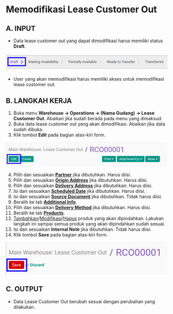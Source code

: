 # Memodifikasi Lease Customer Out

## A. INPUT

* Data lease customer out yang dapat dimodifikasi harus memiliki status **Draft**.

![](../../img/lease-customer-out/status-input-draft.png)

* User yang akan memodifikasi harus memiliki akses untuk memodifikasi lease customer out.

## B. LANGKAH KERJA

1. Buka menu **Warehouse -> Operations -> (Nama Gudang) -> Lease Customer Out**. Abaikan jika sudah berada pada menu yang dimaksud.
2. Buka data lease customer out yang akan dimodifikasi. Abaikan jika data sudah dibuka.
3. Klik tombol **Edit** pada bagian atas-kiri form.

![](../../img/lease-customer-out/tombol-edit.png)

4. Pilih dan sesuaikan **[Partner](./penjelasan.md#field-partner)** jika dibutuhkan. Harus diisi.
5. Pilih dan sesuaikan **[Origin Address](./penjelasan.md#field-origin-address)** jika dibutuhkan. Harus diisi.
6. Pilih dan sesuaikan **[Delivery Address](./penjelasan.md#field-delivery-address)** jika dibutuhkan. Harus diisi.
7. Isi dan sesuaikan **[Scheduled Date](./penjelasan.md#field-scheduled-date)** jika dibutuhkan. Harus diisi.
8. Isi dan sesuaikan **[Source Document](./penjelasan.md#field-source-document)** jika dibutuhkan. Tidak harus diisi.
9. Beralih ke tab **[Additional Info](./penjelasan.md#tab-additional-info)**.
10. Pilih dan sesuaikan **[Delivery Method](./penjelasan.md#field-delivery-method)** jika dibutuhkan. Harus diisi.
11. Beralih ke tab **[Products](./penjelasan.md#tab-products)**.
12. <a name="l12">[Tambahkan](./produk-tambah.md)/[Modifikasi](./produk-modifikasi.md)/[Hapus](./produk-hapus.md)</a> produk yang akan dipindahkan. Lakukan langkah ini sampai semua produk yang akan dipindahkan sudah sesuai.
13. Isi dan sesuaikan **Internal Note** jika dibutuhkan. Tidak harus diisi.
14. Klik tombol **Save** pada bagian atas-kiri form.

![](../../img/lease-customer-out/tombol-save-modifikasi.png)

## C. OUTPUT

* Data Lease Customer Out berubah sesuai dengan perubahan yang dilakukan.
